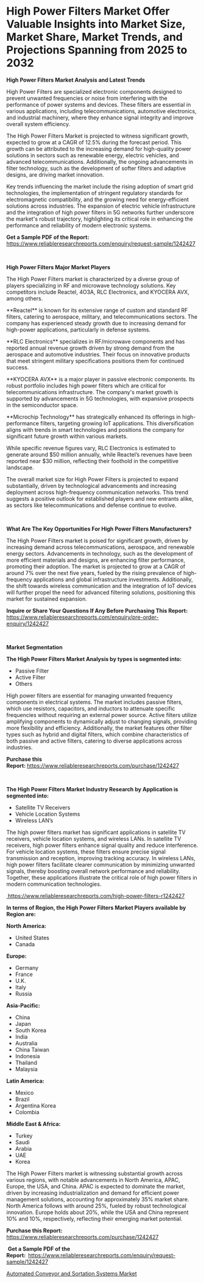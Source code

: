 <p><h1>High Power Filters Market Offer Valuable Insights into Market Size, Market Share, Market Trends, and Projections Spanning from 2025 to 2032</h1></p><p><strong>High Power Filters Market Analysis and Latest Trends</strong></p>
<p><p>High Power Filters are specialized electronic components designed to prevent unwanted frequencies or noise from interfering with the performance of power systems and devices. These filters are essential in various applications, including telecommunications, automotive electronics, and industrial machinery, where they enhance signal integrity and improve overall system efficiency.</p><p>The High Power Filters Market is projected to witness significant growth, expected to grow at a CAGR of 12.5% during the forecast period. This growth can be attributed to the increasing demand for high-quality power solutions in sectors such as renewable energy, electric vehicles, and advanced telecommunications. Additionally, the ongoing advancements in filter technology, such as the development of softer filters and adaptive designs, are driving market innovation.</p><p>Key trends influencing the market include the rising adoption of smart grid technologies, the implementation of stringent regulatory standards for electromagnetic compatibility, and the growing need for energy-efficient solutions across industries. The expansion of electric vehicle infrastructure and the integration of high power filters in 5G networks further underscore the market's robust trajectory, highlighting its critical role in enhancing the performance and reliability of modern electronic systems.</p></p>
<p><strong>Get a Sample PDF of the Report:&nbsp;</strong> <a href="https://www.reliableresearchreports.com/enquiry/request-sample/1242427?utm_campaign=2292&utm_medium=2&utm_source=Github&utm_content=ia&utm_term=11042025&utm_id=high-power-filters">https://www.reliableresearchreports.com/enquiry/request-sample/1242427</a></p>
<p>&nbsp;</p>
<p><strong>High Power Filters Major Market Players</strong></p>
<p><p>The High Power Filters market is characterized by a diverse group of players specializing in RF and microwave technology solutions. Key competitors include Reactel, 4O3A, RLC Electronics, and KYOCERA AVX, among others. </p><p>**Reactel** is known for its extensive range of custom and standard RF filters, catering to aerospace, military, and telecommunications sectors. The company has experienced steady growth due to increasing demand for high-power applications, particularly in defense systems.</p><p>**RLC Electronics** specializes in RF/microwave components and has reported annual revenue growth driven by strong demand from the aerospace and automotive industries. Their focus on innovative products that meet stringent military specifications positions them for continued success.</p><p>**KYOCERA AVX** is a major player in passive electronic components. Its robust portfolio includes high power filters which are critical for telecommunications infrastructure. The company's market growth is supported by advancements in 5G technologies, with expansive prospects in the semiconductor space.</p><p>**Microchip Technology** has strategically enhanced its offerings in high-performance filters, targeting growing IoT applications. This diversification aligns with trends in smart technologies and positions the company for significant future growth within various markets.</p><p>While specific revenue figures vary, RLC Electronics is estimated to generate around $50 million annually, while Reactel’s revenues have been reported near $30 million, reflecting their foothold in the competitive landscape.</p><p>The overall market size for High Power Filters is projected to expand substantially, driven by technological advancements and increasing deployment across high-frequency communication networks. This trend suggests a positive outlook for established players and new entrants alike, as sectors like telecommunications and defense continue to evolve.</p></p>
<p>&nbsp;</p>
<p><strong>What Are The Key Opportunities For High Power Filters Manufacturers?</strong></p>
<p><p>The High Power Filters market is poised for significant growth, driven by increasing demand across telecommunications, aerospace, and renewable energy sectors. Advancements in technology, such as the development of more efficient materials and designs, are enhancing filter performance, promoting their adoption. The market is projected to grow at a CAGR of around 7% over the next five years, fueled by the rising prevalence of high-frequency applications and global infrastructure investments. Additionally, the shift towards wireless communication and the integration of IoT devices will further propel the need for advanced filtering solutions, positioning this market for sustained expansion.</p></p>
<p><strong>Inquire or Share Your Questions If Any Before Purchasing This Report:</strong> <a href="https://www.reliableresearchreports.com/enquiry/pre-order-enquiry/1242427?utm_campaign=2292&utm_medium=2&utm_source=Github&utm_content=ia&utm_term=11042025&utm_id=high-power-filters">https://www.reliableresearchreports.com/enquiry/pre-order-enquiry/1242427</a></p>
<p>&nbsp;</p>
<p><strong>Market Segmentation</strong></p>
<p><strong>The High Power Filters Market Analysis by types is segmented into:</strong></p>
<p><ul><li>Passive Filter</li><li>Active Filter</li><li>Others</li></ul></p>
<p><p>High power filters are essential for managing unwanted frequency components in electrical systems. The market includes passive filters, which use resistors, capacitors, and inductors to attenuate specific frequencies without requiring an external power source. Active filters utilize amplifying components to dynamically adjust to changing signals, providing more flexibility and efficiency. Additionally, the market features other filter types such as hybrid and digital filters, which combine characteristics of both passive and active filters, catering to diverse applications across industries.</p></p>
<p><strong>Purchase this Report:&nbsp;</strong><a href="https://www.reliableresearchreports.com/purchase/1242427?utm_campaign=2292&utm_medium=2&utm_source=Github&utm_content=ia&utm_term=11042025&utm_id=high-power-filters">https://www.reliableresearchreports.com/purchase/1242427</a></p>
<p>&nbsp;</p>
<p><strong>The High Power Filters Market Industry Research by Application is segmented into:</strong></p>
<p><ul><li>Satellite TV Receivers</li><li>Vehicle Location Systems</li><li>Wireless LAN’s</li></ul></p>
<p><p>The high power filters market has significant applications in satellite TV receivers, vehicle location systems, and wireless LANs. In satellite TV receivers, high power filters enhance signal quality and reduce interference. For vehicle location systems, these filters ensure precise signal transmission and reception, improving tracking accuracy. In wireless LANs, high power filters facilitate clearer communication by minimizing unwanted signals, thereby boosting overall network performance and reliability. Together, these applications illustrate the critical role of high power filters in modern communication technologies.</p></p>
<p><a href="https://www.reliableresearchreports.com/high-power-filters-r1242427?utm_campaign=2292&utm_medium=2&utm_source=Github&utm_content=ia&utm_term=11042025&utm_id=high-power-filters">&nbsp;https://www.reliableresearchreports.com/high-power-filters-r1242427</a></p>
<p><strong>In terms of Region, the High Power Filters Market Players available by Region are:</strong></p>
<p>
    <p> <strong> North America: </strong>
        <ul>
            <li>United States</li>
            <li>Canada</li>
        </ul>
        </p> 
    <p> <strong> Europe: </strong>
        <ul>
            <li>Germany</li>
            <li>France</li>
            <li>U.K.</li>
            <li>Italy</li>
            <li>Russia</li>
        </ul>
        </p> 
    <p> <strong> Asia-Pacific: </strong>
        <ul>
            <li>China</li>
            <li>Japan</li>
            <li>South Korea</li>
            <li>India</li>
            <li>Australia</li>
            <li>China Taiwan</li>
            <li>Indonesia</li>
            <li>Thailand</li>
            <li>Malaysia</li>
        </ul>
        </p> 
    <p> <strong> Latin America: </strong>
        <ul>
            <li>Mexico</li>
            <li>Brazil</li>
            <li>Argentina Korea</li>
            <li>Colombia</li>
        </ul>
        </p> 
    <p> <strong> Middle East & Africa: </strong>
        <ul>
            <li>Turkey</li>
            <li>Saudi</li>
            <li>Arabia</li>
            <li>UAE</li>
            <li>Korea</li>
        </ul>
    </p>
    </p>
<p><p>The High Power Filters market is witnessing substantial growth across various regions, with notable advancements in North America, APAC, Europe, the USA, and China. APAC is expected to dominate the market, driven by increasing industrialization and demand for efficient power management solutions, accounting for approximately 35% market share. North America follows with around 25%, fueled by robust technological innovation. Europe holds about 20%, while the USA and China represent 10% and 10%, respectively, reflecting their emerging market potential.</p></p>
<p><strong>Purchase this Report: </strong><a href="https://www.reliableresearchreports.com/purchase/1242427?utm_campaign=2292&utm_medium=2&utm_source=Github&utm_content=ia&utm_term=11042025&utm_id=high-power-filters">https://www.reliableresearchreports.com/purchase/1242427</a></p>
<p>&nbsp;<strong>Get a Sample PDF of the Report:&nbsp;&nbsp;</strong><a href="https://www.reliableresearchreports.com/enquiry/request-sample/1242427?utm_campaign=2292&utm_medium=2&utm_source=Github&utm_content=ia&utm_term=11042025&utm_id=high-power-filters">https://www.reliableresearchreports.com/enquiry/request-sample/1242427</a></p>
<p><strong></strong></p>
<p><p><a href="https://github.com/alablisepah/Market-Research-Report-List-1/blob/main/automated-conveyor-and-sortation-systems-market.md?utm_campaign=2292&utm_medium=2&utm_source=Github&utm_content=ia&utm_term=11042025&utm_id=high-power-filters">Automated Conveyor and Sortation Systems Market</a></p></p>